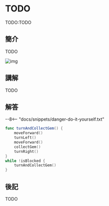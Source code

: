 # TODO

TODO:TODO

## 簡介

TODO

![img](https://ppt.cc/fddEQx)

## 講解

TODO

## 解答

--8<-- "docs/snippets/danger-do-it-yourself.txt"

```swift linenums="1"
func turnAndCollectGem() {
    moveForward()
    turnLeft()
    moveForward()
    collectGem()
    turnRight()
}
while !isBlocked {
    turnAndCollectGem()
}
```

## 後記

TODO
